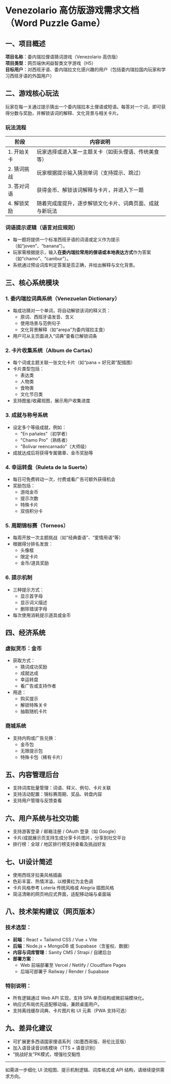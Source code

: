 # Venezolario 高仿版游戏需求文档（Word Puzzle Game）

## 一、项目概述

**项目名称**：委内瑞拉俚语猜词游戏（Venezolario 高仿版）  
**项目类型**：网页端休闲益智类文字游戏（H5）  
**目标用户**：对西班牙语、委内瑞拉文化感兴趣的用户（包括委内瑞拉国内玩家和学习西班牙语的外国用户）

## 二、游戏核心玩法

玩家在每一关通过提示猜出一个委内瑞拉本土俚语或短语。每答对一个词，即可获得分数与奖励，并解锁该词的解释、文化背景与相关卡片。

### 玩法流程

| 阶段 | 内容说明 |
|------|----------|
| 1. 开始关卡 | 玩家选择或进入某一主题关卡（如街头俚语、传统美食等） |
| 2. 猜词挑战 | 玩家根据提示输入猜测单词（支持提示、跳过） |
| 3. 答对词语 | 获得金币、解锁该词解释与卡片，并进入下一题 |
| 4. 解锁奖励 | 随着完成度提升，逐步解锁文化卡片、词典页面、成就与新玩法 |

### 词语提示逻辑（语言对应规则）

- 每一题将提供一个标准西班牙语的词语或定义作为提示（如“joven”、“banana”）。  
- 玩家需根据提示，输入**在委内瑞拉常用的俚语或本地表达方式**作为答案（如“chamo”、“cambur”）。  
- 系统通过预设词库判定答案是否正确，并给出解释与文化背景。

## 三、核心系统模块

### 1. 委内瑞拉词典系统（Venezuelan Dictionary）
- 每成功猜对一个单词，将自动解锁该词的释义页：
  - 原词、西班牙语发音、含义
  - 使用场景与范例句子
  - 文化背景解释（如“arepa”为委内瑞拉主食）
- 用户可从主页面进入“词典”查看已解锁词条

### 2. 卡片收集系统（Album de Cartas）
- 每个词或主题关联一张文化卡片（如“pana = 好兄弟”配插图）
- 卡片类型包括：
  - 表达类
  - 人物类
  - 食物类
  - 文化节日类
- 支持图鉴/收藏视图，展示用户收集进度

### 3. 成就与称号系统
- 设定多个等级成就，例如：
  - "En pañales"（初学者）
  - "Chamo Pro"（熟练者）
  - "Bolívar reencarnado"（大师级）
- 成就达成后将获得专属徽章、金币奖励等

### 4. 幸运转盘（Ruleta de la Suerte）
- 每日可免费转动一次，付费或看广告可额外获得机会
- 奖励包括：
  - 游戏金币
  - 提示次数
  - 特殊卡片
  - 双倍积分卡

### 5. 周期锦标赛（Torneos）
- 每周开放一次主题挑战（如“经典委语”、“爱情用语”等）
- 根据得分排名发放：
  - 头像框
  - 限定卡片
  - 金币/道具奖励

### 6. 提示机制
- 三种提示方式：
  - 显示首字母
  - 显示词义描述
  - 删除错误字母
- 每次使用消耗提示道具或金币

## 四、经济系统

### 虚拟货币：金币
- 获取方式：
  - 猜词成功奖励
  - 成就达成
  - 幸运转盘
  - 看广告或支持作者
- 用途：
  - 购买提示
  - 解锁特殊关卡
  - 抽取随机卡片

### 商城系统
- 支持内购或广告兑换：
  - 金币包
  - 无限提示包
  - 特殊卡包（稀有卡片）

## 五、内容管理后台
- 支持词库批量管理：词语、释义、例句、卡片关联
- 支持活动配置：锦标赛周期、奖品、转盘内容
- 支持用户管理与反馈查看

## 六、用户系统与社交功能
- 支持游客登录 / 邮箱注册 / OAuth 登录（如 Google）
- 卡片/成就展示页支持生成分享卡片图片，分享到社交平台
- 排行榜：全球 / 地区排行榜支持查看及挑战好友

## 七、UI设计简述
- 使用西班牙拉美风格插画
- 色彩丰富、热情洋溢，以橙黄红为主色调
- 卡片风格参考 Lotería 传统风格或 Alegría 插图风格
- 简洁清晰的网页响应式界面，适配移动端与桌面端

## 八、技术架构建议（网页版本）

### 技术选型：
- **前端**：React + Tailwind CSS / Vue + Vite
- **后端**：Node.js + MongoDB 或 Supabase（含鉴权、数据）
- **内容与词库管理**：Sanity CMS / Strapi / 自建后台
- **部署方案**：
  - Web 前端部署至 Vercel / Netlify / Cloudflare Pages
  - 后端可部署于 Railway / Render / Supabase

### 特别说明：
- 所有逻辑通过 Web API 实现，支持 SPA 单页结构或微前端模块化。
- 响应式布局优先适配移动端，兼顾桌面用户。
- 支持离线缓存词典、卡片图片和 UI 元素（PWA 支持可选）

## 九、差异化建议
- 可扩展更多西语国家俚语系列（如墨西哥版、哥伦比亚版）
- 加入语音读音训练模块（TTS + 语音识别）
- “挑战好友”PK模式，增强社交黏性

---

如需进一步细化 UI 流程图、提示机制逻辑、词库格式或 API 结构，请继续提供需求方向。

